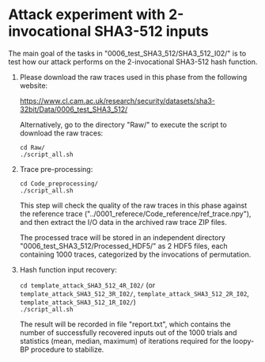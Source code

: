 # Attack experiment with 2-invocational SHA3-512 inputs

The main goal of the tasks in "0006\_test\_SHA3\_512/SHA3\_512\_I02/" is to test how our attack performs on the 2-invocational SHA3-512 hash function.

1. Please download the raw traces used in this phase from the following website:

	https://www.cl.cam.ac.uk/research/security/datasets/sha3-32bit/Data/0006_test_SHA3_512/

   Alternatively, go to the directory "Raw/" to execute the script to download the raw traces:

	`cd Raw/`  
	`./script_all.sh`  

2. Trace pre-processing:

	`cd Code_preprocessing/`  
	`./script_all.sh`  

   This step will check the quality of the raw traces in this phase against the reference trace ("../0001\_referece/Code\_reference/ref\_trace.npy"), and then extract the I/O data in the archived raw trace ZIP files.

   The processed trace will be stored in an independent directory "0006\_test\_SHA3\_512/Processed\_HDF5/" as 2 HDF5 files, each containing 1000 traces, categorized by the invocations of permutation.

3. Hash function input recovery:

	`cd template_attack_SHA3_512_4R_I02/` (or `template_attack_SHA3_512_3R_I02/`, `template_attack_SHA3_512_2R_I02`, `template_attack_SHA3_512_1R_I02/`)  
	`./script_all.sh`  

   The result will be recorded in file "report.txt", which contains the number of successfully recovered inputs out of the 1000 trials and statistics (mean, median, maximum) of iterations required for the loopy-BP procedure to stabilize.
